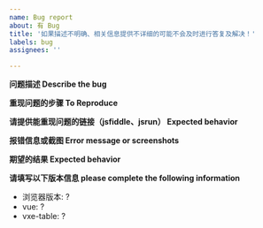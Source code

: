 ```yaml
---
name: Bug report
about: 有 Bug
title: '如果描述不明确、相关信息提供不详细的可能不会及时进行答复及解决！'
labels: bug
assignees: ''

---
```


**问题描述 Describe the bug**

**重现问题的步骤 To Reproduce**


**请提供能重现问题的链接（jsfiddle、jsrun） Expected behavior**


**报错信息或截图 Error message or screenshots**


**期望的结果 Expected behavior**


**请填写以下版本信息 please complete the following information**
 - 浏览器版本: ?
 - vue: ?
 - vxe-table: ?
